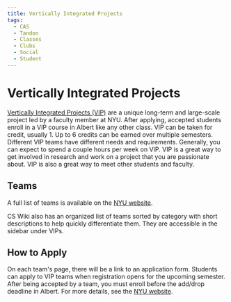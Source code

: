 ```yaml
---
title: Vertically Integrated Projects
tags:
  - CAS
  - Tandon
  - Classes
  - Clubs
  - Social
  - Student
---
```


# Vertically Integrated Projects

[Vertically Integrated Projects (VIP)](https://engineering.nyu.edu/research-innovation/student-research/vertically-integrated-projects) are a unique long-term and large-scale project led by a faculty member at NYU. After applying, accepted students enroll in a VIP course in Albert like any other class. VIP can be taken for credit, usually 1. Up to 6 credits can be earned over multiple semesters. Different VIP teams have different needs and requirements. Generally, you can expect to spend a couple hours per week on VIP. VIP is a great way to get involved in research and work on a project that you are passionate about. VIP is also a great way to meet other students and faculty.

## Teams

A full list of teams is available on the [NYU website](https://engineering.nyu.edu/research-innovation/student-research/vertically-integrated-projects/vip-teams). 

CS Wiki also has an organized list of teams sorted by category with short descriptions to help quickly differentiate them. They are accessible in the sidebar under VIPs.

## How to Apply

On each team's page, there will be a link to an application form. Students can apply to VIP teams when registration opens for the upcoming semester. After being accepted by a team, you must enroll before the add/drop deadline in Albert. For more details, see the [NYU website](https://engineering.nyu.edu/research-innovation/student-research/vertically-integrated-projects/vip-recruitment).

